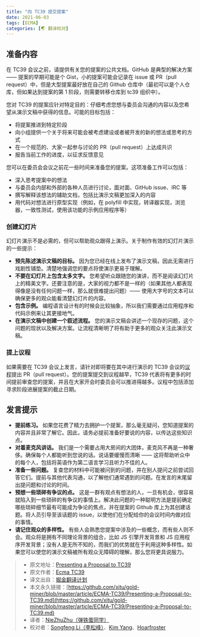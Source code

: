 ```yaml
---
title: "向 TC39 提交提案"
date: 2021-06-03
tags: [ECMA]
categories: [🌏 翻译校对]
---
```


## 准备内容

在 TC39 会议之前，请提供有关您的提案的公共文档。GitHub 是典型的解决方案 —— 提案的早期可能是个 Gist，小的提案可能会记录在 issue 或 PR（pull request）中，但是大型提案最好放在自己的 Github 仓库中（最初可以是个人仓库，但如果达到提案的第 1 阶段，则需要转移仓库到 tc39 组织中）。<!-- more -->

您对 TC39 的提案应针对特定目的：仔细考虑您想与委员会沟通的内容以及您希望从演示文稿中获得的信息。可能的目标包括：
- 将提案推进到特定阶段
- 向小组提供一个关于将来可能会被考虑建设或者被开发的新的想法或思考的方式
- 在一个规范的、大家一起参与讨论的 PR（pull request）上达成共识
- 报告当前工作的进度，以征求反馈意见

您可以在委员会会议之前花一些时间来准备您的提案。这项准备工作可以包括：
- 深入思考提案中的想法
- 与委员会内部和外部的各种人员进行讨论，面对面、GitHub issue、IRC 等
- 撰写解释该想法的辅助文档，包括比演示文稿更加深入的内容
- 用代码对想法进行原型实现（例如，在 polyfill 中实现，转译器实现，浏览器，一致性测试，使用该功能的示例应用程序等）

### 创建幻灯片

幻灯片演示不是必需的，但可以帮助观众跟得上演示。关于制作有效的幻灯片演示的一些提示：
- **预先陈述演示文稿的目标。** 因为您已经在线上发布了演示文稿，因此无需进行戏剧性铺垫。清楚地强调您的要点将使演示更易于理解。
- **不要在幻灯片上包含太多文字。** 您希望听众跟随您的演讲，而不是阅读幻灯片上的精美文字。还要注意的是，大家的视力都不是一样的（如果其他人都表现得像是没有任何问题一样，那么就很难提出问题）—— 使用大字号的文本可以确保更多的观众能看清楚幻灯片的内容。
- **包含示例。** 编程语言设计有的时候会比较抽象，所以我们需要通过应用程序和代码示例来让其更接地气。
- **在演示文稿中创建一个叙述流程。** 您的演示文稿会讲述一个现存的问题，这个问题的现状以及解决方案。让流程清晰明了将有助于更多的观众关注此演示文稿。

### 提上议程

如果需要在 TC39 会议上发言，请针对即将要在其中进行演示的 TC39 会议的[议程](https://github.com/tc39/agendas/)提出 PR（pull request）。您的提案提交到议程越早，TC39 代表将有更多的时间提前审查您的提案，并且在大家开会时委员会可以推进得越多。议程中包括添加寻求阶段进展提案的截止日期。

## 发言提示

- **提前练习。** 如果您花费了精力去拥护一个提案，那么毫无疑问，您知道提案的内容并且非常了解它。因此，请务必提前准备好要说的内容，以传达这些知识点。
- **对着麦克风讲话。** 我们是一个需要占用大房间的大团体，麦克风不再是一种奢侈。确保每个人都能听到您说的话。说话要缓慢而清晰 —— 这将帮助听众中的每个人，包括将英语作为第二语言学习且听力不佳的人。
- **准备一些问题。** 复查您的材料中可能被问到的问题，并在别人提问之前尝试回答它们。提前与其他代表沟通，以了解他们通常遇到的问题。在发言的末尾留出提问题和讨论的时间。
- **预想一些琐碎有争议的点。** 这是一群有观点有想法的人，一旦有机会，很容易就陷入到一些琐碎的有争议的事情上。解决此问题的一种聪明方法是提前确定哪些琐碎细节最有可能成为争论的焦点，并在提案的 Github 库上为其创建话题。将人员引导至该话题的 issue，以使他们在分配给你的会议时间内做对应的事情。
- **请记住观众的多样性。** 有些人会熟悉您提案中涉及的一些概念，而有些人则不会。观众将是拥有不同理论背景的组合，比如 JS 引擎开发背景和 JS 应用程序开发背景；没有人是无所不知的，而我们的优势就在于利用这种多样性。如果您可以使您的演示文稿被所有观众无障碍的理解，那么您将更具说服力。

> - 原文地址：[Presenting a Proposal to TC39](https://github.com/tc39/how-we-work/blob/master/presenting.md)
> - 原文作者：[Ecma TC39](https://github.com/tc39/how-we-work)
> - 译文出自：[掘金翻译计划](https://github.com/xitu/gold-miner)
> - 本文永久链接：[https://github.com/xitu/gold-miner/blob/master/article/ECMA-TC39/Presenting-a-Proposal-to-TC39.md](https://github.com/xitu/gold-miner/blob/master/article/ECMA-TC39/Presenting-a-Proposal-to-TC39.md)
> - 译者：[NieZhuZhu（弹铁蛋同学）](https://github.com/NieZhuZhu)
> - 校对者：[Songfeng Li（李松峰）](https://github.com/cncuckoo)、[Kim Yang](https://github.com/KimYangOfCat)、[Hoarfroster](https://github.com/PassionPenguin)